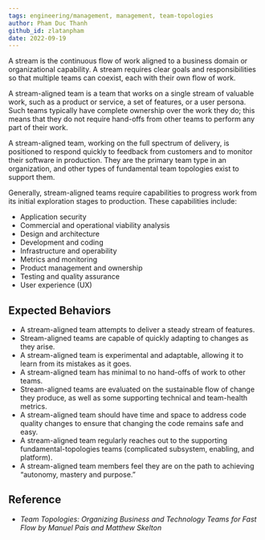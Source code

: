 ```yaml
---
tags: engineering/management, management, team-topologies
author: Pham Duc Thanh
github_id: zlatanpham
date: 2022-09-19
---
```


A stream is the continuous flow of work aligned to a business domain or organizational capability. A stream requires clear goals and responsibilities so that multiple teams can coexist, each with their own flow of work.

A stream-aligned team is a team that works on a single stream of valuable work, such as a product or service, a set of features, or a user persona. Such teams typically have complete ownership over the work they do; this means that they do not require hand-offs from other teams to perform any part of their work.

A stream-aligned team, working on the full spectrum of delivery, is positioned to respond quickly to feedback from customers and to monitor their software in production. They are the primary team type in an organization, and other types of fundamental team topologies exist to support them.

Generally, stream-aligned teams require capabilities to progress work from its initial exploration stages to production. These capabilities include:

- Application security
- Commercial and operational viability analysis
- Design and architecture
- Development and coding
- Infrastructure and operability
- Metrics and monitoring
- Product management and ownership
- Testing and quality assurance
- User experience (UX)

## Expected Behaviors

- A stream-aligned team attempts to deliver a steady stream of features.
- Stream-aligned teams are capable of quickly adapting to changes as they arise.
- A stream-aligned team is experimental and adaptable, allowing it to learn from its mistakes as it goes.
- A stream-aligned team has minimal to no hand-offs of work to other teams.
- Stream-aligned teams are evaluated on the sustainable flow of change they produce, as well as some supporting technical and team-health metrics.
- A stream-aligned team should have time and space to address code quality changes to ensure that changing the code remains safe and easy.
- A stream-aligned team regularly reaches out to the supporting fundamental-topologies teams (complicated subsystem, enabling, and platform).
- A stream-aligned team members feel they are on the path to achieving “autonomy, mastery and purpose.”

## Reference

- _Team Topologies: Organizing Business and Technology Teams for Fast Flow by Manuel Pais and Matthew Skelton_
